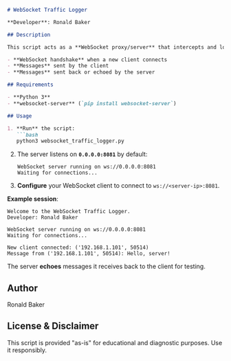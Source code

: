 ```markdown
# WebSocket Traffic Logger

**Developer**: Ronald Baker  

## Description

This script acts as a **WebSocket proxy/server** that intercepts and logs messages in real-time. It shows:

- **WebSocket handshake** when a new client connects  
- **Messages** sent by the client  
- **Messages** sent back or echoed by the server  

## Requirements

- **Python 3**
- **websocket-server** (`pip install websocket-server`)

## Usage

1. **Run** the script:
   ```bash
   python3 websocket_traffic_logger.py
   ```
2. The server listens on **`0.0.0.0:8081`** by default:
   ```
   WebSocket server running on ws://0.0.0.0:8081
   Waiting for connections...
   ```
3. **Configure** your WebSocket client to connect to `ws://<server-ip>:8081`.

**Example session**:
```
Welcome to the WebSocket Traffic Logger.
Developer: Ronald Baker

WebSocket server running on ws://0.0.0.0:8081
Waiting for connections...

New client connected: ('192.168.1.101', 50514)
Message from ('192.168.1.101', 50514): Hello, server!
```

The server **echoes** messages it receives back to the client for testing.

## Author

Ronald Baker  

## License & Disclaimer

This script is provided "as-is" for educational and diagnostic purposes. Use it responsibly.